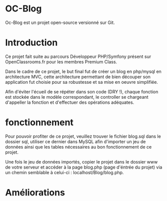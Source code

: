 # OC-Blog

Oc-Blog est un projet open-source versionné sur Git.

# Introduction

Ce projet fait suite au parcours Développeur PHP/Symfony présent sur OpenClassrooms.fr pour les membres Premium Class.

Dans le cadre de ce projet, le but final fut de créer un blog en php/mysql en architecture MVC, cette architecture permettant de bien découper son application fut choisie pour sa robustesse et sa mise en oeuvre simplifiée.

Afin d'éviter l'écueil de se répéter dans son code (DRY !), chaque fonction est stockée dans le modèle correspondant, le controller se chargeant d'appeller la fonction et d'effectuer des opérations adéquates.


# fonctionnement

Pour pouvoir profiter de ce projet, veuillez trouver le fichier blog.sql dans le dossier sql, utiliser ce dernier dans MySQL afin d'importer un jeu de données ainsi que les tables nécessaires au bon fonctionnement de ce projet.

Une fois le jeu de données importés, copier le projet dans le dossier www de votre serveur et accéder à la page blog.php (page d'éntrée du projet) via un chemin semblable à celui-ci : localhost/Blog/blog.php.

# Améliorations
